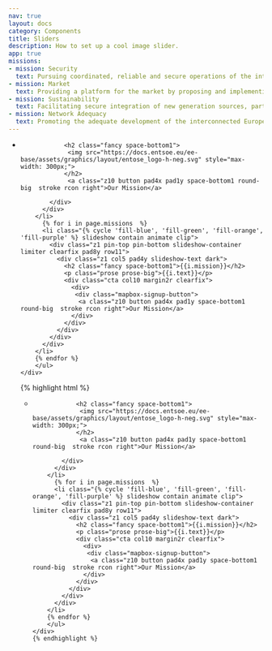 ```yaml
---
nav: true
layout: docs
category: Components
title: Sliders
description: How to set up a cool image slider.
app: true
missions:
- mission: Security
  text: Pursuing coordinated, reliable and secure operations of the interconnected electricity transmission network, while anticipating the decision to cope with upcoming system evolutions.
- mission: Market
  text: Providing a platform for the market by proposing and implementing standardised market integration and transparency frameworks that facilitate competitive and integrated continental wholesale and retail markets.
- mission: Sustainability
  text: Facilitating secure integration of new generation sources, particularly renewable energy, as well as significantly contributing to the EU's greenhouse gases reduction and renewable energy supply goals.
- mission: Network Adequacy
  text: Promoting the adequate development of the interconnected European grid and investments for a reliable, efficient and sustainable power system.
---
```


<script src="https://cdnjs.cloudflare.com/ajax/libs/unslider/2.0.3/js/unslider-min.js"></script>
<link rel="stylesheet" type="text/css" href="https://cdnjs.cloudflare.com/ajax/libs/unslider/2.0.3/css/unslider.css">
<link rel="stylesheet" type="text/css" href="https://cdnjs.cloudflare.com/ajax/libs/unslider/2.0.3/css/unslider-dots.css">




<script type="text/javascript">
  $(document).ready(function($) {
    $('.my-slider').unslider({
      infinite: true,
      autoplay: true,
      delay: 5000,
      speed: 500,
      arrows: {
        //  Unslider default behaviour
        prev: '<a class="unslider-arrow prev ee-icon-arrow-left fill-darken1 dot pad1"></a>',
        next: '<a class="unslider-arrow next ee-icon-arrow-right fill-darken1 dot pad1"></a>',
      }
    });
  });
</script>

<style type="text/css">
.unslider {
    overflow: auto;
    margin: 0;
    padding: 0;
    position: relative;
}
  /*.unslider-nav ol li {border: 2px solid #ccc;}*/
  .unslider-arrow {
    position: absolute;
    left: 20px;
    z-index: 10;
    cursor: pointer;
    top: calc(50% - 40px);
    color: white !important;
}

.unslider-nav ol li {
  display: inline-block;
    width: 10px;
    height: 10px;
    margin: 0 4px;
    background: transparent;
    border-radius: 10px;
    overflow: hidden;
    text-indent: -999em;
    border: 2px solid #fff;
    cursor: pointer;
}
.unslider-nav ol li.unslider-active {
    background: #fff;
    cursor: default;
    /*border: 4px solid;*/
}
.unslider-nav {
    position: absolute;
    left: 0;
    right: 0;
    z-index: 10;
    bottom: 20px;
}

.slideshow {
    max-height: 700px;
    min-height: 380px;
    height: 60vh;
}
</style>

<div class="exhibit">
  <div class="exhibit__content">
    <div class="my-slider">
        <ul>
          <li class="fill-dark-grey slideshow contain animate clip">
            <div class="z1 pin-top pin-bottom slideshow-container limiter clearfix pad8y row11">
              <div class="z1 col8 m2 pad4y slideshow-text dark center">

                <h2 class="fancy space-bottom1">
                 <img src="https://docs.entsoe.eu/ee-base/assets/graphics/layout/entose_logo-h-neg.svg" style="max-width: 300px;">
                </h2>
                 <a class="z10 button pad4x pad1y space-bottom1 round-big  stroke rcon right">Our Mission</a>

            </div>
          </div>
        </li>
          {% for i in page.missions  %}
          <li class="{% cycle 'fill-blue', 'fill-green', 'fill-orange', 'fill-purple' %} slideshow contain animate clip">
            <div class="z1 pin-top pin-bottom slideshow-container limiter clearfix pad8y row11">
              <div class="z1 col5 pad4y slideshow-text dark">
                <h2 class="fancy space-bottom1">{{i.mission}}</h2>
                <p class="prose prose-big">{{i.text}}</p>
                <div class="cta col10 margin2r clearfix">
                  <div>
                   <div class="mapbox-signup-button">
                    <a class="z10 button pad4x pad1y space-bottom1 round-big  stroke rcon right">Our Mission</a>
                  </div>
                </div>
              </div>
            </div>
          </div>
        </li>
        {% endfor %}
        </ul>
    </div>
  </div>
  <div class="exhibit__caption">
    {% highlight html %}
    <div class="my-slider">
        <ul>
          <li class="fill-dark-grey slideshow contain animate clip">
            <div class="z1 pin-top pin-bottom slideshow-container limiter clearfix pad8y row11">
              <div class="z1 col8 m2 pad4y slideshow-text dark center">

                <h2 class="fancy space-bottom1">
                 <img src="https://docs.entsoe.eu/ee-base/assets/graphics/layout/entose_logo-h-neg.svg" style="max-width: 300px;">
                </h2>
                 <a class="z10 button pad4x pad1y space-bottom1 round-big  stroke rcon right">Our Mission</a>

            </div>
          </div>
        </li>
          {% for i in page.missions  %}
          <li class="{% cycle 'fill-blue', 'fill-green', 'fill-orange', 'fill-purple' %} slideshow contain animate clip">
            <div class="z1 pin-top pin-bottom slideshow-container limiter clearfix pad8y row11">
              <div class="z1 col5 pad4y slideshow-text dark">
                <h2 class="fancy space-bottom1">{{i.mission}}</h2>
                <p class="prose prose-big">{{i.text}}</p>
                <div class="cta col10 margin2r clearfix">
                  <div>
                   <div class="mapbox-signup-button">
                    <a class="z10 button pad4x pad1y space-bottom1 round-big  stroke rcon right">Our Mission</a>
                  </div>
                </div>
              </div>
            </div>
          </div>
        </li>
        {% endfor %}
        </ul>
    </div>
    {% endhighlight %}
  </div>
</div>

